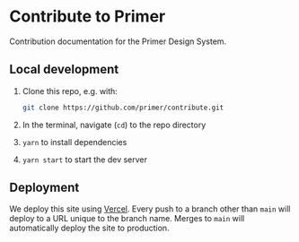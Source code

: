 # Contribute to Primer

Contribution documentation for the Primer Design System.

## Local development

1. Clone this repo, e.g. with:

    ```sh
    git clone https://github.com/primer/contribute.git
    ```

1. In the terminal, navigate (`cd`) to the repo directory

1. `yarn` to install dependencies

2. `yarn start` to start the dev server

## Deployment

We deploy this site using [Vercel](https://vercel.com). Every push to a branch other than `main` will deploy to a URL unique to the branch name. Merges to `main` will automatically deploy the site to production.
